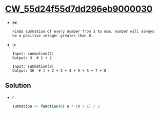 # [CW_55d24f55d7dd296eb9000030](https://www.codewars.com/kata/55d24f55d7dd296eb9000030)

* en

  ```en
  Finds summation of every number from 1 to num. number will always be a positive integer greater than 0.
  ```

* tc

  ```tc
  Input: summation(2)
  Output: 3  # 1 + 2

  Input: summation(8)
  Output: 36  # 1 + 2 + 3 + 4 + 5 + 6 + 7 + 8
  ```

## Solution

* r

  ```r
  summation <- function(n) n * (n + 1) / 2
  ```
